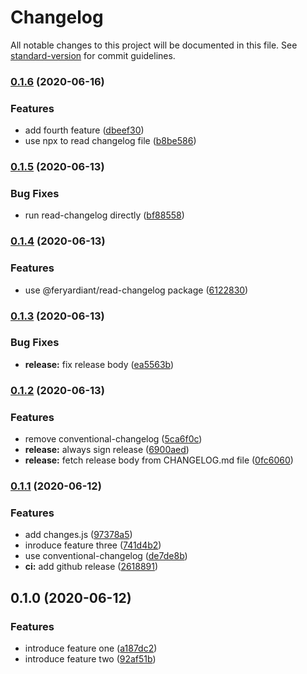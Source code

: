 # Changelog

All notable changes to this project will be documented in this file. See [standard-version](https://github.com/conventional-changelog/standard-version) for commit guidelines.

### [0.1.6](https://github.com/projek-xyz/version/compare/v0.1.5...v0.1.6) (2020-06-16)


### Features

* add fourth feature ([dbeef30](https://github.com/projek-xyz/version/commit/dbeef30415ddad7010350db26aa03b5c63f842c6))
* use npx to read changelog file ([b8be586](https://github.com/projek-xyz/version/commit/b8be586bb5994e7625c595c401694f39c65759bd))

### [0.1.5](https://github.com/projek-xyz/version/compare/v0.1.4...v0.1.5) (2020-06-13)


### Bug Fixes

* run read-changelog directly ([bf88558](https://github.com/projek-xyz/version/commit/bf88558c5af23835891a614abf15429ba7eac9ad))

### [0.1.4](https://github.com/projek-xyz/version/compare/v0.1.3...v0.1.4) (2020-06-13)


### Features

* use @feryardiant/read-changelog package ([6122830](https://github.com/projek-xyz/version/commit/61228307cbd57775ab3dcd0c016098442ccd9b91))

### [0.1.3](https://github.com/projek-xyz/version/compare/v0.1.2...v0.1.3) (2020-06-13)


### Bug Fixes

* **release:** fix release body ([ea5563b](https://github.com/projek-xyz/version/commit/ea5563b9df894f36ff1289f3ab9369aa06c03d03))

### [0.1.2](https://github.com/projek-xyz/version/compare/v0.1.1...v0.1.2) (2020-06-13)


### Features

* remove conventional-changelog ([5ca6f0c](https://github.com/projek-xyz/version/commit/5ca6f0c191e0c682777dfb7878a206de4bfc994e))
* **release:** always sign release ([6900aed](https://github.com/projek-xyz/version/commit/6900aed805a0a5b7faa085776176f2a9ce28ba37))
* **release:** fetch release body from CHANGELOG.md file ([0fc6060](https://github.com/projek-xyz/version/commit/0fc60602e9fefed0ab4e2ed9418a49c1e0ef4df2))

### [0.1.1](https://github.com/projek-xyz/version/compare/v0.1.0...v0.1.1) (2020-06-12)


### Features

* add changes.js ([97378a5](https://github.com/projek-xyz/version/commit/97378a5558ff49d24fe7a7244cbf35c5562ab150))
* inroduce feature three ([741d4b2](https://github.com/projek-xyz/version/commit/741d4b244d70570f5597fad0574044fc79bcc690))
* use conventional-changelog ([de7de8b](https://github.com/projek-xyz/version/commit/de7de8be7e583e6430737b4b1432a900c852945f))
* **ci:** add github release ([2618891](https://github.com/projek-xyz/version/commit/2618891d370d16d94ed9fa13a05e1886f3a049eb))

## 0.1.0 (2020-06-12)


### Features

* introduce feature one ([a187dc2](https://github.com/projek-xyz/version/commit/a187dc27d6992bbecb9c38a8e57716613e480b05))
* introduce feature two ([92af51b](https://github.com/projek-xyz/version/commit/92af51bd303ea75095b41fc6979ab2982a5fa404))
